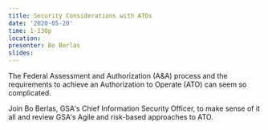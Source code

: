 ```yaml
---
title: Security Considerations with ATOs
date: '2020-05-20'
time: 1-130p
location:
presenter: Bo Berlas
slides:
---
```


The Federal Assessment and Authorization (A&A) process and the requirements to achieve an Authorization to Operate (ATO) can seem so complicated.

Join Bo Berlas, GSA's Chief Information Security Officer, to make sense of it all and review GSA's Agile and risk-based approaches to ATO.
